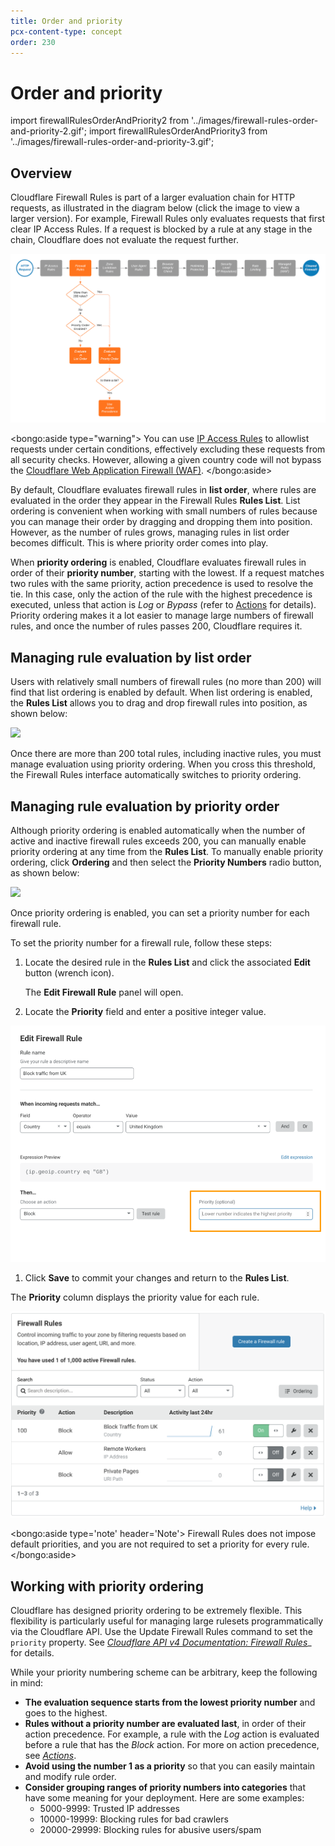 ```yaml
---
title: Order and priority
pcx-content-type: concept
order: 230
---
```


# Order and priority

import firewallRulesOrderAndPriority2 from '../images/firewall-rules-order-and-priority-2.gif';
import firewallRulesOrderAndPriority3 from '../images/firewall-rules-order-and-priority-3.gif';

## Overview

Cloudflare Firewall Rules is part of a larger evaluation chain for HTTP requests, as illustrated in the diagram below (click the image to view a larger version). For example, Firewall Rules only evaluates requests that first clear IP Access Rules. If a request is blocked by a rule at any stage in the chain, Cloudflare does not evaluate the request further.

![Firewall Rules order and priority](../images/firewall-rules-order-and-priority-1.png)

<bongo:aside type="warning">
You can use [IP Access Rules](https://support.cloudflare.com/hc/articles/217074967) to allowlist requests under certain conditions, effectively excluding these requests from all security checks. However, allowing a given country code will not bypass the [Cloudflare Web Application Firewall (WAF)](https://developers.cloudflare.com/waf/).
</bongo:aside>

By default, Cloudflare evaluates firewall rules in **list order**, where rules are evaluated in the order they appear in the Firewall Rules **Rules List**. List ordering is convenient when working with small numbers of rules because you can manage their order by dragging and dropping them into position. However, as the number of rules grows, managing rules in list order becomes difficult. This is where priority order comes into play.

When **priority ordering** is enabled, Cloudflare evaluates firewall rules in order of their **priority number**, starting with the lowest. If a request matches two rules with the same priority, action precedence is used to resolve the tie. In this case, only the action of the rule with the highest precedence is executed, unless that action is _Log_ or _Bypass_ (refer to [Actions](/cf-firewall-rules/actions#supported-actions) for details). Priority ordering makes it a lot easier to manage large numbers of firewall rules, and once the number of rules passes 200, Cloudflare requires it.

## Managing rule evaluation by list order

Users with relatively small numbers of firewall rules (no more than 200) will find that list ordering is enabled by default. When list ordering is enabled, the **Rules List** allows you to drag and drop firewall rules into position, as shown below:

<img src={firewallRulesOrderAndPriority2} />

Once there are more than 200 total rules, including inactive rules, you must manage evaluation using priority ordering. When you cross this threshold, the Firewall Rules interface automatically switches to priority ordering.

## Managing rule evaluation by priority order

Although priority ordering is enabled automatically when the number of active and inactive firewall rules exceeds 200, you can manually enable priority ordering at any time from the **Rules List**. To manually enable priority ordering, click **Ordering** and then select the **Priority Numbers** radio button, as shown below:

<img src={firewallRulesOrderAndPriority3} />

Once priority ordering is enabled, you can set a priority number for each firewall rule.

To set the priority number for a firewall rule, follow these steps:

1. Locate the desired rule in the **Rules List** and click the associated **Edit** button (wrench icon).

   The **Edit Firewall Rule** panel will open.

1. Locate the **Priority** field and enter a positive integer value.

![Edit Firewall Rule page](../images/firewall-rules-order-and-priority-4.png)

1. Click **Save** to commit your changes and return to the **Rules List**.

The **Priority** column displays the priority value for each rule.

![Firewall Rules tab](../images/firewall-rules-order-and-priority-5.png)

<bongo:aside type='note' header='Note'>
Firewall Rules does not impose default priorities, and you are not required to set a priority for every rule.
</bongo:aside>

## Working with priority ordering

Cloudflare has designed priority ordering to be extremely flexible. This flexibility is particularly useful for managing large rulesets programmatically via the Cloudflare API. Use the Update Firewall Rules command to set the `priority` property. See [_Cloudflare API v4 Documentation: Firewall Rules_](https://api.cloudflare.com/#firewall-rules-properties)\_ for details.

While your priority numbering scheme can be arbitrary, keep the following in mind:

- **The evaluation sequence starts from the lowest priority number** and goes to the highest.
- **Rules without a priority number are evaluated last**, in order of their action precedence. For example, a rule with the _Log_ action is evaluated before a rule that has the _Block_ action. For more on action precedence, see [_Actions_](https://developers.cloudflare.com/firewall/cf-firewall-rules/actions).
- **Avoid using the number 1 as a priority** so that you can easily maintain and modify rule order.
- **Consider grouping ranges of priority numbers into categories** that have some meaning for your deployment. Here are some examples:
  - 5000-9999: Trusted IP addresses
  - 10000-19999: Blocking rules for bad crawlers
  - 20000-29999: Blocking rules for abusive users/spam
